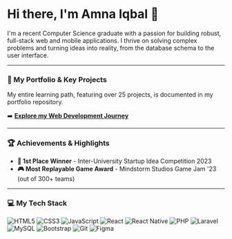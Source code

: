# Hi there, I'm Amna Iqbal 👋

I'm a recent Computer Science graduate with a passion for building robust, full-stack web and mobile applications. I thrive on solving complex problems and turning ideas into reality, from the database schema to the user interface.

---

### 🚀 My Portfolio & Key Projects

My entire learning path, featuring over 25 projects, is documented in my portfolio repository.

➡️ **[Explore my Web Development Journey](https://github.com/Amna-Iqbal/My-Web-Dev-Journey)**

---

### 🏆 Achievements & Highlights

*   **🥇 1st Place Winner** - Inter-University Startup Idea Competition 2023
*   **🎮 Most Replayable Game Award** - Mindstorm Studios Game Jam '23 (out of 300+ teams)

---

### 💻 My Tech Stack


![HTML5](https://img.shields.io/badge/HTML5-E34F26?style=for-the-badge&logo=html5&logoColor=white)
![CSS3](https://img.shields.io/badge/CSS3-1572B6?style=for-the-badge&logo=css3&logoColor=white)
![JavaScript](https://img.shields.io/badge/JavaScript-F7DF1E?style=for-the-badge&logo=javascript&logoColor=black)
![React](https://img.shields.io/badge/React-20232A?style=for-the-badge&logo=react&logoColor=61DAFB)
![React Native](https://img.shields.io/badge/React_Native-20232A?style=for-the-badge&logo=react&logoColor=61DAFB)
![PHP](https://img.shields.io/badge/PHP-777BB4?style=for-the-badge&logo=php&logoColor=white)
![Laravel](https://img.shields.io/badge/Laravel-FF2D20?style=for-the-badge&logo=laravel&logoColor=white)
![MySQL](https://img.shields.io/badge/MySQL-005C84?style=for-the-badge&logo=mysql&logoColor=white)
![Bootstrap](https://img.shields.io/badge/Bootstrap-563D7C?style=for-the-badge&logo=bootstrap&logoColor=white)
![Git](https://img.shields.io/badge/Git-E44C30?style=for-the-badge&logo=git&logoColor=white)
![Figma](https://img.shields.io/badge/Figma-F24E1E?style=for-the-badge&logo=figma&logoColor=white)

